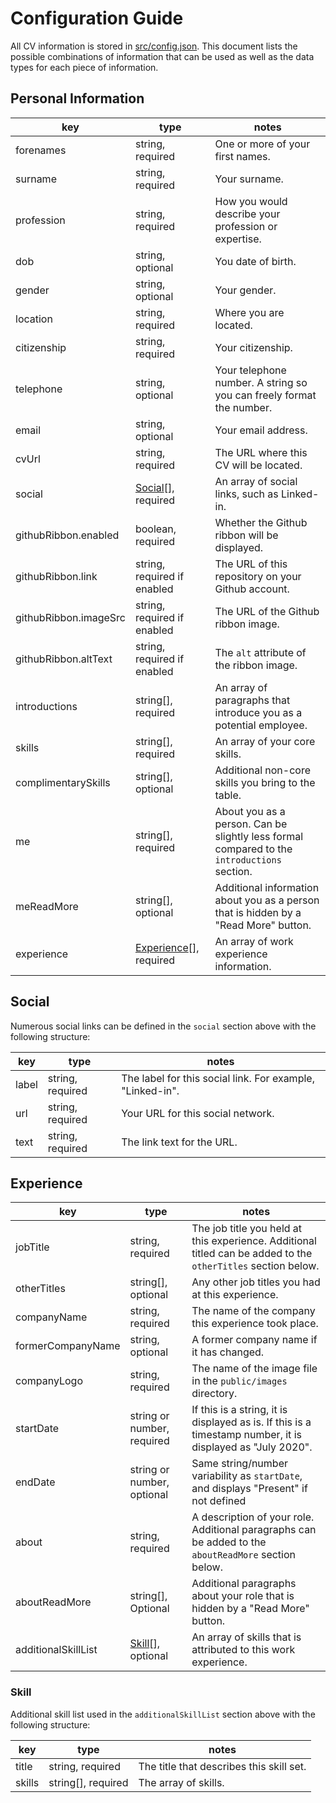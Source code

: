 # Configuration Guide

All CV information is stored in [src/config.json](src/config.json). This document lists the possible combinations of information that can be used as well as the data types for each piece of information.

## Personal Information

| key                   | type                                  | notes                                                                                       |
| --------------------- | ------------------------------------- | ------------------------------------------------------------------------------------------- |
| forenames             | string, required                      | One or more of your first names.                                                            |
| surname               | string, required                      | Your surname.                                                                               |
| profession            | string, required                      | How you would describe your profession or expertise.                                        |
| dob                   | string, optional                      | You date of birth.                                                                          |
| gender                | string, optional                      | Your gender.                                                                                |
| location              | string, required                      | Where you are located.                                                                      |
| citizenship           | string, required                      | Your citizenship.                                                                           |
| telephone             | string, optional                      | Your telephone number. A string so you can freely format the number.                        |
| email                 | string, optional                      | Your email address.                                                                         |
| cvUrl                 | string, required                      | The URL where this CV will be located.                                                      |
| social                | [Social](#Social)[], required         | An array of social links, such as Linked-in.                                                |
| githubRibbon.enabled  | boolean, required                     | Whether the Github ribbon will be displayed.                                                |
| githubRibbon.link     | string, required if enabled           | The URL of this repository on your Github account.                                          |
| githubRibbon.imageSrc | string, required if enabled           | The URL of the Github ribbon image.                                                         |
| githubRibbon.altText  | string, required if enabled           | The `alt` attribute of the ribbon image.                                                    |
| introductions         | string[], required                    | An array of paragraphs that introduce you as a potential employee.                          |
| skills                | string[], required                    | An array of your core skills.                                                               |
| complimentarySkills   | string[], optional                    | Additional non-core skills you bring to the table.                                          |
| me                    | string[], required                    | About you as a person. Can be slightly less formal compared to the `introductions` section. |
| meReadMore            | string[], optional                    | Additional information about you as a person that is hidden by a "Read More" button.        |
| experience            | [Experience](#Experience)[], required | An array of work experience information.                                                    |

## Social

Numerous social links can be defined in the `social` section above with the following structure:

| key   | type             | notes                                                     |
| ----- | ---------------- | --------------------------------------------------------- |
| label | string, required | The label for this social link. For example, "Linked-in". |
| url   | string, required | Your URL for this social network.                         |
| text  | string, required | The link text for the URL.                                |

## Experience

| key                 | type                        | notes                                                                                                         |
| ------------------- | --------------------------- | ------------------------------------------------------------------------------------------------------------- |
| jobTitle            | string, required            | The job title you held at this experience. Additional titled can be added to the `otherTitles` section below. |
| otherTitles         | string[], optional          | Any other job titles you had at this experience.                                                              |
| companyName         | string, required            | The name of the company this experience took place.                                                           |
| formerCompanyName   | string, optional            | A former company name if it has changed.                                                                      |
| companyLogo         | string, required            | The name of the image file in the `public/images` directory.                                                  |
| startDate           | string or number, required  | If this is a string, it is displayed as is. If this is a timestamp number, it is displayed as "July 2020".    |
| endDate             | string or number, optional  | Same string/number variability as `startDate`, and displays "Present" if not defined                          |
| about               | string, required            | A description of your role. Additional paragraphs can be added to the `aboutReadMore` section below.          |
| aboutReadMore       | string[], Optional          | Additional paragraphs about your role that is hidden by a "Read More" button.                                 |
| additionalSkillList | [Skill](#Skill)[], optional | An array of skills that is attributed to this work experience.                                                |

### Skill

Additional skill list used in the `additionalSkillList` section above with the following structure:

| key    | type               | notes                                    |
| ------ | ------------------ | ---------------------------------------- |
| title  | string, required   | The title that describes this skill set. |
| skills | string[], required | The array of skills.                     |
